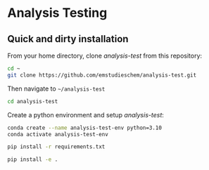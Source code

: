 # Analysis Testing

## Quick and dirty installation

From your home directory, clone *analysis-test* from this repository:

```bash
cd ~
git clone https://github.com/emstudieschem/analysis-test.git
```

Then navigate to `~/analysis-test`

```bash
cd analysis-test
```

Create a python environment and setup *analysis-test*:

```bash
conda create --name analysis-test-env python=3.10
conda activate analysis-test-env

pip install -r requirements.txt

pip install -e .
```

